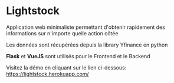 # Lightstock
Application web minimaliste permettant d'obtenir rapidement des informations sur n'importe quelle action côtée </br>

Les données sont récupérées depuis la library Yfinance en python </br>

**Flask** et **VueJS** sont utilisés pour le Frontend et le Backend

Visitez la démo en cliquant sur le lien ci-dessous: <br>
https://lightstock.herokuapp.com/

